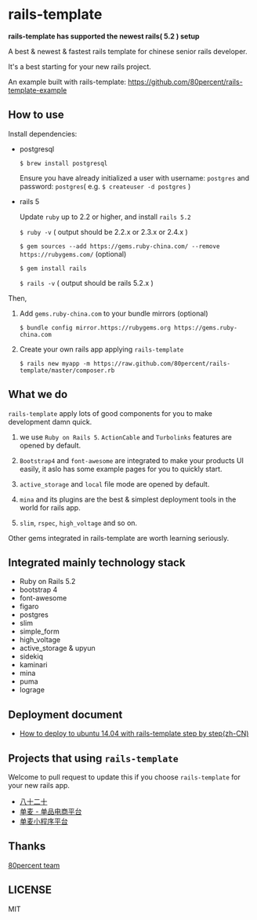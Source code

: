 # rails-template

**rails-template has supported the newest rails( 5.2 ) setup**

A best & newest & fastest rails template for chinese senior rails developer.

It's a best starting for your new rails project.

An example built with rails-template: https://github.com/80percent/rails-template-example

## How to use

Install dependencies:

* postgresql

    `$ brew install postgresql`

    Ensure you have already initialized a user with username: `postgres` and password: `postgres`( e.g. `$ createuser -d postgres` )

* rails 5

    Update `ruby` up to 2.2 or higher, and install `rails 5.2`

    `$ ruby -v` ( output should be 2.2.x or 2.3.x or 2.4.x )

    `$ gem sources --add https://gems.ruby-china.com/ --remove https://rubygems.com/` (optional)

    `$ gem install rails`

    `$ rails -v` ( output should be rails 5.2.x )

Then,

1. Add `gems.ruby-china.com` to your bundle mirrors (optional)

    `$ bundle config mirror.https://rubygems.org https://gems.ruby-china.com`

2. Create your own rails app applying `rails-template`

    `$ rails new myapp -m https://raw.github.com/80percent/rails-template/master/composer.rb`

## What we do

`rails-template` apply lots of good components for you to make development damn quick.

1. we use `Ruby on Rails 5`. `ActionCable` and `Turbolinks` features are opened by default.

2. `Bootstrap4` and `font-awesome` are integrated to make your products UI easily, it aslo has some example pages for you to quickly start.

3. `active_storage` and `local` file mode are opened by default.

4. `mina` and its plugins are the best & simplest deployment tools in the world for rails app.

5. `slim`, `rspec`, `high_voltage` and so on.

Other gems integrated in rails-template are worth learning seriously.

## Integrated mainly technology stack

* Ruby on Rails 5.2
* bootstrap 4
* font-awesome
* figaro
* postgres
* slim
* simple_form
* high_voltage
* active_storage & upyun
* sidekiq
* kaminari
* mina
* puma
* lograge

## Deployment document

* [How to deploy to ubuntu 14.04 with rails-template step by step(zh-CN)](https://github.com/80percent/rails-template/wiki/how-to-deploy-rails-to-ubuntu1404-with-rails-template)

## Projects that using `rails-template`

Welcome to pull request to update this if you choose `rails-template` for your new rails app.

* [八十二十](https://80post.com)
* [单麦 - 单品电商平台](https://80danmai.com)
* [单麦小程序平台](https://www.danmai.com.cn)

## Thanks

[80percent team](https://www.80percent.io)

## LICENSE

MIT
